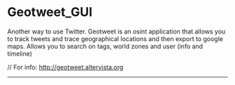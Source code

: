 # Geotweet_GUI
Another way to use Twitter.
Geotweet is an osint application that allows you to track tweets and trace geographical locations and then export to google maps.
Allows you to search on tags, world zones and user (info and timeline)

// For info:
http://geotweet.altervista.org
_______________________________________________________________
